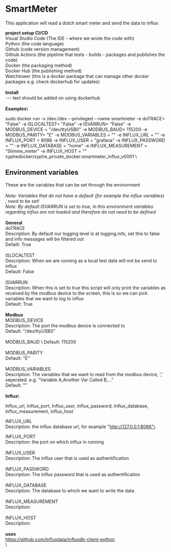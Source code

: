 # SmartMeter
This application will read a dutch smart meter and send the data to influx

**project setup CI/CD**\
Visual Studio Code (The IDE - where we wrote the code with)\
Python (the code language)\
Github (code version management) \
Github Actions (the pipeline that tests - builds - packages and publishes the code)\
Docker (the packaging method)\
Docker Hub (the publishing method)\
Watchtower (this is a docker package that can manage other docker packages e.g. check dockerhub for updates)\
\
**Install**\
--- text should be added on using dockerhub\
\
**Examples**\

sudo docker run -v /dev:/dev --privileged --name smartmeter -e doTRACE= "False" -e ISLOCALTEST= "False" -e ISVARRUN= "False" -e MODBUS_DEVICE = "/dev/ttyUSB0" -e MODBUS_BAUD= 115200 -e MODBUS_PARITY= "E" -e MODBUS_VARIABLES = "" -e INFLUX_URL = "<server ip>" -e INFLUX_PORT = 8086 -e INFLUX_USER = "grafana" -e INFLUX_PASSWORD = "<influx password>" -e INFLUX_DATABASE = "home" -e INFLUX_MEASUREMENT = "Slimme_meter" -e INFLUX_HOST = "<fill in random device identifier>" xyphedocker/xyphe_private_docker:smartmeter_influx_v0001
\
## Environment variables
These are the variables that can be set through the environment\
\
*Note: Variables that do not have a default (for example the influx variables) , need to be set!* \
*Note: By default ISVARRUN is set to true, in this environment variables regarding influx are not loaded and therefore do not need to be defined* \
\
**General**\
doTRACE\
Description: By default our logging level is at logging.info, set this to false and info messages will be filtered out\
Defailt: True \
\
ISLOCALTEST\
Description: When we are running as a local test data will not be send to influx\
Default: False\
\
ISVARRUN\
Description: When this is set to true this script will only print the variables as received by the modbus device to the screen, this is so we can pick variables that we want to log to influx\
Default: True\
\
**Modbus**\
MODBUS_DEVICE\
Description: The port the modbus device is connected to\
Default: "/dev/ttyUSB0"\
\
MODBUS_BAUD \ 
Default: 115200\
\
MODBUS_PARITY\
Default: "E" \
\
MODBUS_VARIABLES\
Description: The variables that we want to read from the modbus device, ',' seperated. e.g. "Variable A,Another Var Called B,..."  \
Default: ""\
\
**Influx**\

Influx_url, Influx_port, Influx_user, Influx_password, Influx_database, Influx_measurement, influx_host

INFLUX_URL\
Description: the influx database url, for example "http://127.0.0.1:8086"\

INFLUX_PORT\
Description: the port on which influx in running  
\
INFLUX_USER\
Description: The influx user that is used as authentification\
\
INFLUX_PASSWORD\
Description: The influx password that is used as authentification\
\
INFLUX_DATABASE\
Description: The database to which we want to write the data\
\
INFLUX_MEASUREMENT\
Description: \
\
INFLUX_HOST\
Description: \
\
**uses**\
https://github.com/influxdata/influxdb-client-python  \
\